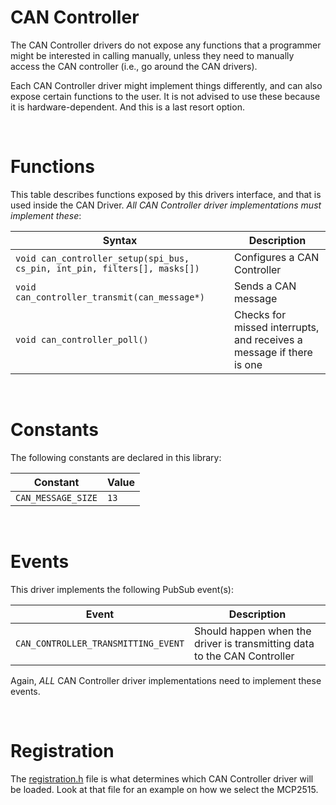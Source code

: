 # CAN Controller
The CAN Controller drivers do not expose any functions that a programmer might be interested in calling manually,
unless they need to manually access the CAN controller (i.e., go around the CAN drivers).

Each CAN Controller driver might implement things differently, and can also expose certain functions to the user. It is not advised to use these because it is hardware-dependent. And this is a last resort option.

&nbsp;

# Functions
This table describes functions exposed by this drivers interface, and that is used inside the CAN Driver. *All CAN Controller driver implementations must implement these*:

| Syntax | Description |
|--------|-------------|
|`void can_controller_setup(spi_bus, cs_pin, int_pin, filters[], masks[])`|Configures a CAN Controller |
|`void can_controller_transmit(can_message*)`|Sends a CAN message |
|`void can_controller_poll()`| Checks for missed interrupts, and receives a message if there is one |

&nbsp;

# Constants
The following constants are declared in this library:

| Constant | Value |
|----------|-------|
|`CAN_MESSAGE_SIZE`| `13`|

&nbsp;

# Events
This driver implements the following PubSub event(s):

| Event | Description |
|-------|-------------|
|`CAN_CONTROLLER_TRANSMITTING_EVENT` | Should happen when the driver is transmitting data to the CAN Controller |

Again, *ALL* CAN Controller driver implementations need to implement these events.


&nbsp;

# Registration
The [registration.h](registration.h) file is what determines which CAN Controller driver will be loaded. Look at that file for an example on how we select the MCP2515.